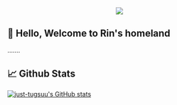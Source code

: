 <h2 align = "center"> <img align="center" src="https://c.tenor.com/nVzmP7Th76IAAAAi/adventure-time-portal.gif"> </h2>
 
## 👋 Hello, Welcome to Rin's homeland  

.......

## 📈 Github Stats 

[![just-tugsuu's GitHub stats](https://github-readme-stats.vercel.app/api?username=just-tugsuu&show_icons=true&theme=github_dark&hide_border=true)](https://github.com/anuraghazra/github-readme-stats)
